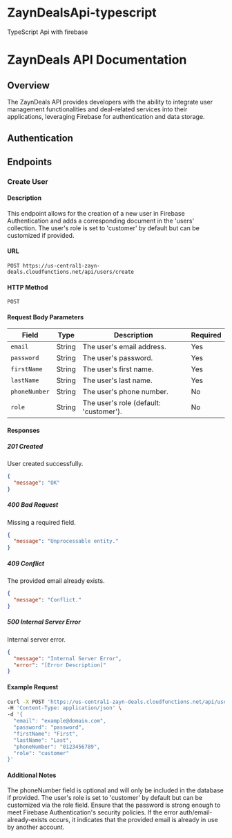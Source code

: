 # ZaynDealsApi-typescript
TypeScript Api with firebase


# ZaynDeals API Documentation

## Overview

The ZaynDeals API provides developers with the ability to integrate user management functionalities and deal-related services into their applications, leveraging Firebase for authentication and data storage.

## Authentication

## Endpoints

### Create User

#### Description

This endpoint allows for the creation of a new user in Firebase Authentication and adds a corresponding document in the 'users' collection. The user's role is set to 'customer' by default but can be customized if provided.

#### URL

`POST https://us-central1-zayn-deals.cloudfunctions.net/api/users/create`

#### HTTP Method

`POST`

#### Request Body Parameters

| Field        | Type   | Description                                 | Required |
|--------------|--------|---------------------------------------------|----------|
| `email`      | String | The user's email address.                   | Yes      |
| `password`   | String | The user's password.                        | Yes      |
| `firstName`  | String | The user's first name.                      | Yes      |
| `lastName`   | String | The user's last name.                       | Yes      |
| `phoneNumber`| String | The user's phone number.                    | No       |
| `role`       | String | The user's role (default: 'customer').      | No       |

#### Responses

##### 201 Created

User created successfully.

```json
{
  "message": "OK"
}
```
##### 400 Bad Request

Missing a required field.

```json
{
  "message": "Unprocessable entity."
}
```
##### 409 Conflict

The provided email already exists.

```json
{
  "message": "Conflict."
}
```
##### 500 Internal Server Error

Internal server error.

```json
{
  "message": "Internal Server Error",
  "error": "[Error Description]"
}
```
#### Example Request

```bash
curl -X POST 'https://us-central1-zayn-deals.cloudfunctions.net/api/users/create' \
-H 'Content-Type: application/json' \
-d '{
  "email": "example@domain.com",
  "password": "password",
  "firstName": "First",
  "lastName": "Last",
  "phoneNumber": "0123456789",
  "role": "customer"
}'
```

#### Additional Notes

The phoneNumber field is optional and will only be included in the database if provided.
The user's role is set to 'customer' by default but can be customized via the role field.
Ensure that the password is strong enough to meet Firebase Authentication's security policies.
If the error auth/email-already-exists occurs, it indicates that the provided email is already in use by another account.
